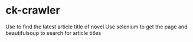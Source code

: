 # ck-crawler
Use to find the latest article title of novel
Use selenium to get the page and beautifulsoup to search for article titles


